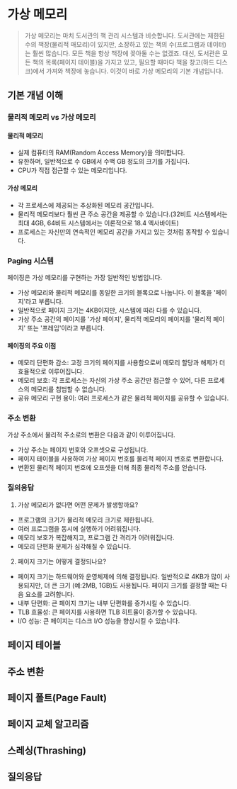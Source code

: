 # 가상 메모리
> 가상 메모리는 마치 도서관의 책 관리 시스템과 비슷합니다. 도서관에는 제한된 수의 책장(물리적 매모리)이 있지만, 소장하고 있는 책의 수(프로그램과 데이터)는 훨씬 많습니다.
> 모든 책을 항상 책장에 꽂아둘 수는 없겠죠. 대신, 도서관은 모든 책의 목록(페이지 테이블)을 가지고 있고, 필요할 때마다 책을 창고(하드 디스크)에서 가져와 책장에 놓습니다. 이것이 바로 가상 메모리의 기본 개념입니다.

## 기본 개념 이해
### 물리적 메모리 vs 가상 메모리
#### 물리적 메모리
- 실제 컴퓨터의 RAM(Random Access Memory)을 의미합니다.
- 유한하며, 일반적으로 수 GB에서 수백 GB 정도의 크기를 가집니다.
- CPU가 직접 접근할 수 있는 메모리입니다.

#### 가상 메모리
- 각 프로세스에 제공되는 추상화된 메모리 공간입니다.
- 물리적 메모리보다 훨씬 큰 주소 공간을 제공할 수 있습니다.(32비트 시스템에서는 최대 4GB, 64비트 시스템에서는 이론적으로 18.4 엑사바이트)
- 프로세스는 자신만의 연속적인 메모리 공간을 가지고 있는 것처럼 동작할 수 있습니다.
### Paging 시스템
페이징은 가상 메모리를 구현하는 가장 일반적인 방법입니다.
- 가상 메모리와 물리적 메모리를 동일한 크기의 블록으로 나눕니다. 이 블록을 '페이지'라고 부릅니다.
- 일반적으로 페이지 크기는 4KB이지만, 시스템에 따라 다를 수 있습니다.
- 가상 주소 공간의 페이지를 '가상 페이지', 물리적 메모리의 페이지를 '물리적 페이지' 또는 '프레임'이라고 부릅니다.

#### 페이징의 주요 이점
- 메모리 단편화 감소: 고정 크기의 페이지를 사용함으로써 메모리 할당과 해제가 더 효율적으로 이루어집니다.
- 메모리 보호: 각 프로세스는 자신의 가상 주소 공간만 접근할 수 있어, 다른 프로세스의 메모리를 침범할 수 없습니다.
- 공유 메모리 구현 용이: 여러 프로세스가 같은 물리적 페이지를 공유할 수 있습니다.
### 주소 변환
가상 주소에서 물리적 주소로의 변환은 다음과 같이 이루어집니다.
- 가상 주소는 페이지 번호와 오프셋으로 구성됩니다.
- 페이지 테이블을 사용하여 가상 페이지 번호를 물리적 페이지 번호로 변환합니다.
- 변환된 물리적 페이지 번호에 오프셋을 더해 최종 물리적 주소를 얻습니다.

### 질의응답
1. 가상 메모리가 없다면 어떤 문제가 발생할까요?
- 프로그램의 크기가 물리적 메모리 크기로 제한됩니다.
- 여러 프로그램을 동시에 실행하기 어려워집니다.
- 메모리 보호가 복잡해지고, 프로그램 간 격리가 어려워집니다.
- 메모리 단편화 문제가 심각해질 수 있습니다.
2. 페이지 크기는 어떻게 결정되나요?
- 페이지 크기는 하드웨어와 운영체제에 의해 결정됩니다. 일반적으로 4KB가 많이 사용되지만, 더 큰 크기 (예:2MB, 1GB)도 사용됩니다. 페이지 크기를 결정할 때는 다음 요소를 고려합니다.
- 내부 단편화: 큰 페이지 크기는 내부 단편화를 증가시킬 수 있습니다.
- TLB 효율성: 큰 페이지를 사용하면 TLB 히트율이 증가할 수 있습니다.
- I/O 성능: 큰 페이지는 디스크 I/O 성능을 향상시킬 수 있습니다.
## 페이지 테이블
## 주소 변환
## 페이지 폴트(Page Fault)
## 페이지 교체 알고리즘
## 스레싱(Thrashing)
## 질의응답